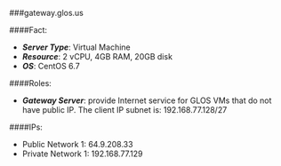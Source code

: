 ###gateway.glos.us

####Fact:
- ***Server Type***: Virtual Machine
- ***Resource***: 2 vCPU, 4GB RAM, 20GB disk
- ***OS***: CentOS 6.7

####Roles:
- ***Gateway Server***: provide Internet service for GLOS VMs that do not have public IP. The client IP subnet is: 192.168.77.128/27

####IPs:
- Public Network 1: 64.9.208.33
- Private Network 1: 192.168.77.129

